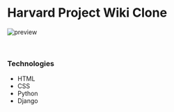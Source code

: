 # Harvard Project Wiki Clone

![preview](./images/preview.gif)

</br>

### Technologies
- HTML
- CSS
- Python
- Django